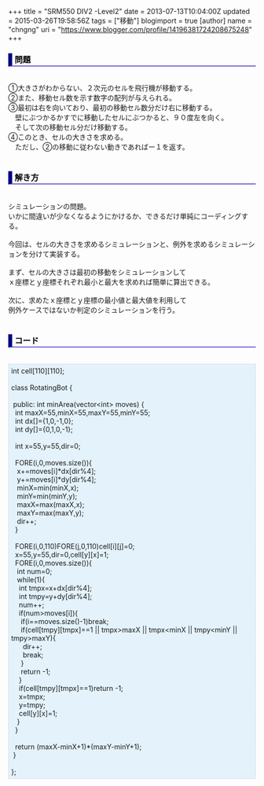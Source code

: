+++
title = "SRM550 DIV2 -Level2"
date = 2013-07-13T10:04:00Z
updated = 2015-03-26T19:58:56Z
tags = ["移動"]
blogimport = true 
[author]
	name = "chngng"
	uri = "https://www.blogger.com/profile/14196381724208675248"
+++

<div dir="ltr" style="text-align: left;" trbidi="on"><h3 style="border-bottom: 2px solid slateblue; border-left: 8px solid navy; color: black; padding: 0px 0px 1px 5px;">問題 </h3><br />①大きさがわからない、２次元のセルを飛行機が移動する。<br />②また、移動セル数を示す数字の配列が与えられる。<br />③最初は右を向いており、最初の移動セル数分だけ右に移動する。<br />　壁にぶつかるかすでに移動したセルにぶつかると、９０度左を向く。<br />　そして次の移動セル分だけ移動する。<br />④このとき、セルの大きさを求める。<br />　ただし、②の移動に従わない動きであればー１を返す。<br /><br /><h3 style="border-bottom: 2px solid slateblue; border-left: 8px solid navy; color: black; padding: 0px 0px 1px 5px;">解き方 </h3><br />シミュレーションの問題。<br />いかに間違いが少なくなるようにかけるか、できるだけ単純にコーディングする。<br /><br />今回は、セルの大きさを求めるシミュレーションと、例外を求めるシミュレーションを分けて実装する。<br /><br />まず、セルの大きさは最初の移動をシミュレーションして<br />ｘ座標とｙ座標それぞれ最小と最大を求めれば簡単に算出できる。<br /><br />次に、求めたｘ座標とｙ座標の最小値と最大値を利用して<br />例外ケースではないか判定のシミュレーションを行う。<br /><br /><h3 style="border-bottom: 2px solid slateblue; border-left: 8px solid navy; color: black; padding: 0px 0px 1px 5px;">コード </h3><br /><div style="background-color: #e3f2fb; border: 1px dotted #CCCCCC; padding: 5px;">int cell[110][110];<br /><br />class RotatingBot {<br /><br /><span class="Apple-tab-span" style="white-space: pre;"> </span>public: int minArea(vector&lt;int&gt; moves) {<br /><span class="Apple-tab-span" style="white-space: pre;">  </span>int maxX=55,minX=55,maxY=55,minY=55;<br /><span class="Apple-tab-span" style="white-space: pre;">  </span>int dx[]={1,0,-1,0};<br /><span class="Apple-tab-span" style="white-space: pre;">  </span>int dy[]={0,1,0,-1};<br /><br /><span class="Apple-tab-span" style="white-space: pre;">  </span>int x=55,y=55,dir=0;<br /><br /><span class="Apple-tab-span" style="white-space: pre;">  </span>FORE(i,0,moves.size()){<br /><span class="Apple-tab-span" style="white-space: pre;">   </span>x+=moves[i]*dx[dir%4];<br /><span class="Apple-tab-span" style="white-space: pre;">   </span>y+=moves[i]*dy[dir%4];<br /><span class="Apple-tab-span" style="white-space: pre;">   </span>minX=min(minX,x);<br /><span class="Apple-tab-span" style="white-space: pre;">   </span>minY=min(minY,y);<br /><span class="Apple-tab-span" style="white-space: pre;">   </span>maxX=max(maxX,x);<br /><span class="Apple-tab-span" style="white-space: pre;">   </span>maxY=max(maxY,y);<br /><span class="Apple-tab-span" style="white-space: pre;">   </span>dir++;<br /><span class="Apple-tab-span" style="white-space: pre;">  </span>}<br /><br /><span class="Apple-tab-span" style="white-space: pre;">  </span>FORE(i,0,110)FORE(j,0,110)cell[i][j]=0;<br /><span class="Apple-tab-span" style="white-space: pre;">  </span>x=55,y=55,dir=0,cell[y][x]=1;<br /><span class="Apple-tab-span" style="white-space: pre;">  </span>FORE(i,0,moves.size()){<br /><span class="Apple-tab-span" style="white-space: pre;">   </span>int num=0;<br /><span class="Apple-tab-span" style="white-space: pre;">   </span>while(1){<br /><span class="Apple-tab-span" style="white-space: pre;">    </span>int tmpx=x+dx[dir%4];<br /><span class="Apple-tab-span" style="white-space: pre;">    </span>int tmpy=y+dy[dir%4];<br /><span class="Apple-tab-span" style="white-space: pre;">    </span>num++;<br /><span class="Apple-tab-span" style="white-space: pre;">    </span>if(num&gt;moves[i]){<br /><span class="Apple-tab-span" style="white-space: pre;">     </span>if(i==moves.size()-1)break;<br /><span class="Apple-tab-span" style="white-space: pre;">     </span>if(cell[tmpy][tmpx]==1 || tmpx&gt;maxX || tmpx&lt;minX || tmpy&lt;minY || tmpy&gt;maxY){<br /><span class="Apple-tab-span" style="white-space: pre;">      </span>dir++;<br /><span class="Apple-tab-span" style="white-space: pre;">      </span>break;<br /><span class="Apple-tab-span" style="white-space: pre;">     </span>}<br /><span class="Apple-tab-span" style="white-space: pre;">     </span>return -1;<br /><span class="Apple-tab-span" style="white-space: pre;">    </span>}<br /><span class="Apple-tab-span" style="white-space: pre;">    </span>if(cell[tmpy][tmpx]==1)return -1;<br /><span class="Apple-tab-span" style="white-space: pre;">    </span>x=tmpx;<br /><span class="Apple-tab-span" style="white-space: pre;">    </span>y=tmpy;<br /><span class="Apple-tab-span" style="white-space: pre;">    </span>cell[y][x]=1;<br /><span class="Apple-tab-span" style="white-space: pre;">   </span>}<br /><span class="Apple-tab-span" style="white-space: pre;">  </span>}<br /><br /><span class="Apple-tab-span" style="white-space: pre;">  </span>return (maxX-minX+1)*(maxY-minY+1);<br /><span class="Apple-tab-span" style="white-space: pre;"> </span>}<br /><br />};</div></div>
